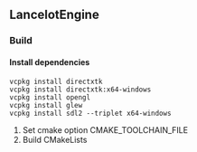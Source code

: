 ## LancelotEngine

### Build

#### Install dependencies
```shell script
vcpkg install directxtk
vcpkg install directxtk:x64-windows
vcpkg install opengl
vcpkg install glew
vcpkg install sdl2 --triplet x64-windows
```
1) Set cmake option CMAKE_TOOLCHAIN_FILE
2) Build CMakeLists 